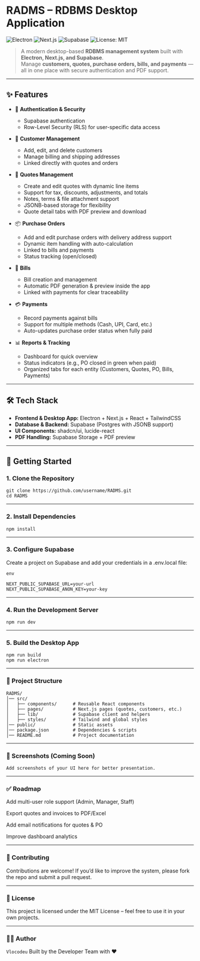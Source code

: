 # RADMS – RDBMS Desktop Application

![Electron](https://img.shields.io/badge/Electron-20232A?style=for-the-badge&logo=electron&logoColor=61DAFB)
![Next.js](https://img.shields.io/badge/Next.js-000000?style=for-the-badge&logo=nextdotjs&logoColor=white)
![Supabase](https://img.shields.io/badge/Supabase-3ECF8E?style=for-the-badge&logo=supabase&logoColor=white)
![License: MIT](https://img.shields.io/badge/License-MIT-blue.svg?style=for-the-badge)

> A modern desktop-based **RDBMS management system** built with **Electron, Next.js, and Supabase**.  
> Manage **customers, quotes, purchase orders, bills, and payments** — all in one place with secure authentication and PDF support.

---

## ✨ Features

- 🔐 **Authentication & Security**
  - Supabase authentication
  - Row-Level Security (RLS) for user-specific data access

- 👥 **Customer Management**
  - Add, edit, and delete customers
  - Manage billing and shipping addresses
  - Linked directly with quotes and orders

- 📑 **Quotes Management**
  - Create and edit quotes with dynamic line items
  - Support for tax, discounts, adjustments, and totals
  - Notes, terms & file attachment support
  - JSONB-based storage for flexibility
  - Quote detail tabs with PDF preview and download

- 📦 **Purchase Orders**
  - Add and edit purchase orders with delivery address support
  - Dynamic item handling with auto-calculation
  - Linked to bills and payments
  - Status tracking (open/closed)

- 🧾 **Bills**
  - Bill creation and management
  - Automatic PDF generation & preview inside the app
  - Linked with payments for clear traceability

- 💳 **Payments**
  - Record payments against bills
  - Support for multiple methods (Cash, UPI, Card, etc.)
  - Auto-updates purchase order status when fully paid

- 📊 **Reports & Tracking**
  - Dashboard for quick overview
  - Status indicators (e.g., PO closed in green when paid)
  - Organized tabs for each entity (Customers, Quotes, PO, Bills, Payments)

---

## 🛠️ Tech Stack

- **Frontend & Desktop App:** Electron + Next.js + React + TailwindCSS  
- **Database & Backend:** Supabase (Postgres with JSONB support)  
- **UI Components:** shadcn/ui, lucide-react  
- **PDF Handling:** Supabase Storage + PDF preview  

---

## 🚀 Getting Started

### 1. Clone the Repository
```
git clone https://github.com/username/RADMS.git
cd RADMS
```
---

### 2. Install Dependencies

```
npm install
```
---

### 3. Configure Supabase
Create a project on Supabase and add your credentials in a .env.local file:

```
env

NEXT_PUBLIC_SUPABASE_URL=your-url
NEXT_PUBLIC_SUPABASE_ANON_KEY=your-key
```
---

### 4. Run the Development Server
```
npm run dev
```
---

### 5. Build the Desktop App
```
npm run build
npm run electron
```
---

### 📂 Project Structure
```
RADMS/
│── src/
│   ├── components/      # Reusable React components
│   ├── pages/           # Next.js pages (quotes, customers, etc.)
│   ├── lib/             # Supabase client and helpers
│   ├── styles/          # Tailwind and global styles
│── public/              # Static assets
│── package.json         # Dependencies & scripts
│── README.md            # Project documentation
```
---
### 📸 Screenshots (Coming Soon)
`Add screenshots of your UI here for better presentation.`

---

### ✅ Roadmap
 Add multi-user role support (Admin, Manager, Staff)

 Export quotes and invoices to PDF/Excel

 Add email notifications for quotes & PO

 Improve dashboard analytics

---

### 🤝 Contributing
Contributions are welcome!
If you’d like to improve the system, please fork the repo and submit a pull request.

---

### 📜 License
This project is licensed under the MIT License – feel free to use it in your own projects.

---

### 👨‍💻 Author
`Vlocodeu`
Built by the Developer Team with ❤️
